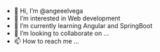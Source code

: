 - 👋 Hi, I’m @angeeelvega
- 👀 I’m interested in Web development
- 🌱 I’m currently learning Angular and SpringBoot
- 💞️ I’m looking to collaborate on ...
- 📫 How to reach me ...

<!---
angeeelvega/angeeelvega is a ✨ special ✨ repository because its `README.md` (this file) appears on your GitHub profile.
You can click the Preview link to take a look at your changes.
--->
